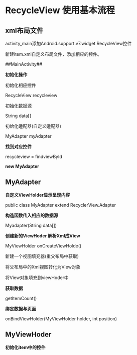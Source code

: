 # RecycleView 使用基本流程 #



## xml布局文件 ##

activity_main添加Android.support.v7.widget.RecycleView控件

新建item.xml自定义布局文件，添加相应的控件。

##MainActivity##

**初始化操作**

初始化相应控件

RecycleView recycleview

初始化数据源

String data[]

初始化适配器(自定义适配器)

MyAdapter myAdapter

**找到对应控件**

recycleview = findviewById

**new MyAdapter**

## MyAdapter ##

**自定义ViewHolder显示呈现内容**

public class MyAdapter extend RecyclerView.Adapter<MyViewHoder>

**构造函数传入相应的数据源**

Myadapter(String data[])

**创建新的ViewHoder 解析Xml成View**

MyViewHolder onCreateViewHolde()

新建一个视图填充器(重父布局中获取)

将父布局中的Xml视图转化为View对象

将View对象填充到viewHoder中

**获取数据**

getItemCount()

**绑定数据与页面**

onBindViewHolder(MyViewHolder holder, int position) 

## MyViewHoder ##

**初始化item中的控件**




